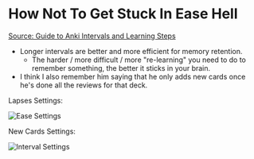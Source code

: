 # How Not To Get Stuck In Ease Hell

[Source: Guide to Anki Intervals and Learning Steps](https://www.youtube.com/watch?v=1XaJjbCSXT0)

- Longer intervals are better and more efficient for memory retention.
  - The harder / more difficult / more "re-learning" you need to do to remember something, the better it sticks in your brain.
- I think I also remember him saying that he only adds new cards once he's done all the reviews for that deck.

Lapses Settings:

<img src="https://i.imgur.com/UmJZxIT.png" alt="Ease Settings">

New Cards Settings:

<img src="https://i.imgur.com/k07VTeZ.png" alt="Interval Settings">
